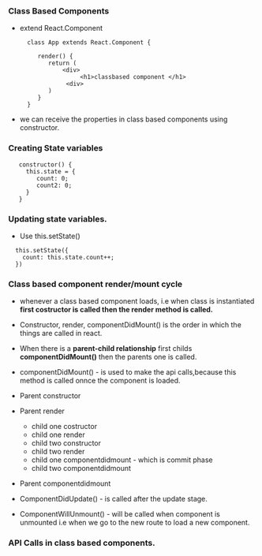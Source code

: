 ### Class Based Components

- extend React.Component

    ```
      class App extends React.Component {
         
         render() {
            return (
                <div> 
                     <h1>classbased component </h1>
                 <div>
            )
         }
      }
    ```
- we can receive the properties in class based components using constructor. 

### Creating State variables

```
   constructor() {
     this.state = {
        count: 0;
        count2: 0;
     }
   }
```

### Updating state variables.
- Use this.setState() 

 ```
   this.setState({
     count: this.state.count++;
   })
 ```

 ### Class based component render/mount cycle

 - whenever a class based component loads,
 i.e when class is instantiated **first costructor is called then the render method is called.**
 - Constructor, render, componentDidMount() is the order in which the things are called in react.
 - When there is a **parent-child relationship** first childs **componentDidMount()** then the parents one is called.
 - componentDidMount() - is used to make the api calls,because this method is called onnce the component is loaded.

- Parent constructor
- Parent render
    - child one costructor
    - child one render
    - child two constructor
    - child two render
    - child one componentdidmount - which is commit phase
    - child two componentdidmount
- Parent componentdidmount

- ComponentDidUpdate() - is called after the update stage.
- ComponentWillUnmount() - will be called when component is unmounted i.e when we go to the new  route to load a new component.

### API Calls in class based components.


